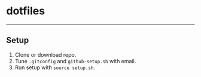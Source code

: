 # dotfiles

---

## Setup

1. Clone or download repo.
2. Tune `.gitconfig` and `github-setup.sh` with email.
3. Run setup with `source setup.sh`.
